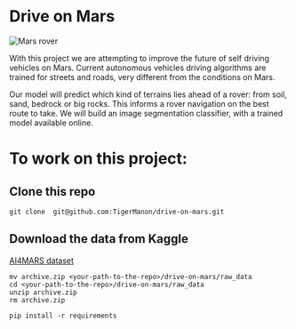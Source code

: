 # Drive on Mars

![Mars rover](https://panoptes-uploads.zooniverse.org/production/project_attached_image/17243d9d-1258-4aa7-80f0-6e7b20e957c6.png)

With this project we are attempting to improve the future of self driving vehicles on Mars.
Current autonomous vehicles driving algorithms are trained for streets and roads, very different from the conditions on Mars.

Our model will predict which kind of terrains lies ahead of a rover: from soil, sand, bedrock or big rocks. This informs a rover navigation on the best route to take. We will build an image segmentation classifier, with a trained model available online.



# To work on this project:

## Clone this repo

```
git clone  git@github.com:TigerManon/drive-on-mars.git
```


## Download the data from Kaggle

[AI4MARS dataset](https://www.kaggle.com/datasets/yash92328/ai4mars-terrainaware-autonomous-driving-on-mars/data)


```
mv archive.zip <your-path-to-the-repo>/drive-on-mars/raw_data
cd <your-path-to-the-repo>/drive-on-mars/raw_data
unzip archive.zip
rm archive.zip

pip install -r requirements
```
